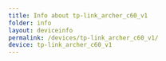 ```yaml
---
title: Info about tp-link_archer_c60_v1
folder: info
layout: deviceinfo
permalink: /devices/tp-link_archer_c60_v1/
device: tp-link_archer_c60_v1
---
```


